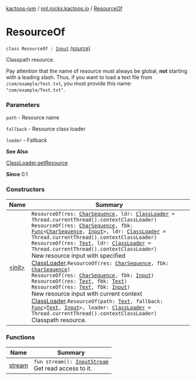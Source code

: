 [kactoos-jvm](../../index.md) / [nnl.rocks.kactoos.io](../index.md) / [ResourceOf](./index.md)

# ResourceOf

`class ResourceOf : `[`Input`](../../nnl.rocks.kactoos/-input/index.md) [(source)](https://github.com/neonailol/kactoos/blob/master/kactoos-jvm/src/main/kotlin/nnl/rocks/kactoos/io/ResourceOf.kt#L27)

Classpath resource.

Pay attention that the name of resource must always be
global, **not** starting with a leading slash. Thus,
if you want to load a text file from `/com/example/Test.txt`,
you must provide this name: `"com/example/Test.txt"`.

### Parameters

`path` - Resource name

`fallback` - Resource class loader

`loader` - Fallback

**See Also**

[ClassLoader.getResource](http://docs.oracle.com/javase/8/docs/api/java/lang/ClassLoader.html#getResource(java.lang.String))

**Since**
0.1

### Constructors

| Name | Summary |
|---|---|
| [&lt;init&gt;](-init-.md) | `ResourceOf(res: `[`CharSequence`](https://kotlinlang.org/api/latest/jvm/stdlib/kotlin/-char-sequence/index.html)`, ldr: `[`ClassLoader`](http://docs.oracle.com/javase/8/docs/api/java/lang/ClassLoader.html)` = Thread.currentThread().contextClassLoader)`<br>`ResourceOf(res: `[`CharSequence`](https://kotlinlang.org/api/latest/jvm/stdlib/kotlin/-char-sequence/index.html)`, fbk: `[`Func`](../../nnl.rocks.kactoos/-func/index.md)`<`[`CharSequence`](https://kotlinlang.org/api/latest/jvm/stdlib/kotlin/-char-sequence/index.html)`, `[`Input`](../../nnl.rocks.kactoos/-input/index.md)`>, ldr: `[`ClassLoader`](http://docs.oracle.com/javase/8/docs/api/java/lang/ClassLoader.html)` = Thread.currentThread().contextClassLoader)`<br>`ResourceOf(res: `[`Text`](../../nnl.rocks.kactoos/-text/index.md)`, ldr: `[`ClassLoader`](http://docs.oracle.com/javase/8/docs/api/java/lang/ClassLoader.html)` = Thread.currentThread().contextClassLoader)`<br>New resource input with specified [ClassLoader](http://docs.oracle.com/javase/8/docs/api/java/lang/ClassLoader.html).`ResourceOf(res: `[`CharSequence`](https://kotlinlang.org/api/latest/jvm/stdlib/kotlin/-char-sequence/index.html)`, fbk: `[`CharSequence`](https://kotlinlang.org/api/latest/jvm/stdlib/kotlin/-char-sequence/index.html)`)`<br>`ResourceOf(res: `[`CharSequence`](https://kotlinlang.org/api/latest/jvm/stdlib/kotlin/-char-sequence/index.html)`, fbk: `[`Input`](../../nnl.rocks.kactoos/-input/index.md)`)`<br>`ResourceOf(res: `[`Text`](../../nnl.rocks.kactoos/-text/index.md)`, fbk: `[`Text`](../../nnl.rocks.kactoos/-text/index.md)`)`<br>`ResourceOf(res: `[`Text`](../../nnl.rocks.kactoos/-text/index.md)`, fbk: `[`Input`](../../nnl.rocks.kactoos/-input/index.md)`)`<br>New resource input with current context [ClassLoader](http://docs.oracle.com/javase/8/docs/api/java/lang/ClassLoader.html).`ResourceOf(path: `[`Text`](../../nnl.rocks.kactoos/-text/index.md)`, fallback: `[`Func`](../../nnl.rocks.kactoos/-func/index.md)`<`[`Text`](../../nnl.rocks.kactoos/-text/index.md)`, `[`Input`](../../nnl.rocks.kactoos/-input/index.md)`>, loader: `[`ClassLoader`](http://docs.oracle.com/javase/8/docs/api/java/lang/ClassLoader.html)` = Thread.currentThread().contextClassLoader)`<br>Classpath resource. |

### Functions

| Name | Summary |
|---|---|
| [stream](stream.md) | `fun stream(): `[`InputStream`](http://docs.oracle.com/javase/8/docs/api/java/io/InputStream.html)<br>Get read access to it. |
